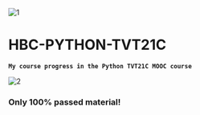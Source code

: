 ![1](https://www.python.org/static/community_logos/python-logo-generic.svg)
# HBC-PYTHON-TVT21C
**`My course progress in the Python TVT21C MOOC course`**

![2](https://www.iconfinder.com/icons/352191/download/svg/4096) 
### Only 100% passed material!